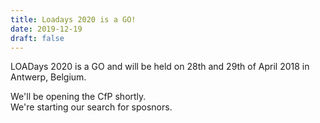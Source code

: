 ```yaml
---
title: Loadays 2020 is a GO!
date: 2019-12-19
draft: false
---
```


LOADays 2020 is a GO and will be held on 28th and 29th of April 2018 in Antwerp, Belgium.  

We'll be opening the CfP shortly.  
We're starting our search for sposnors.  

